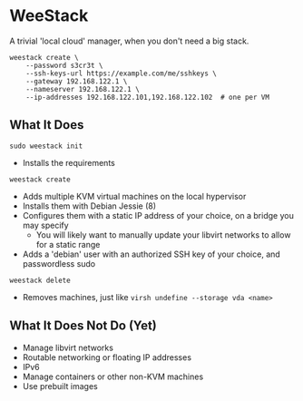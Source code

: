 WeeStack
========

A trivial 'local cloud' manager, when you don't need a big stack.

```
weestack create \
    --password s3cr3t \
    --ssh-keys-url https://example.com/me/sshkeys \
    --gateway 192.168.122.1 \
    --nameserver 192.168.122.1 \
    --ip-addresses 192.168.122.101,192.168.122.102  # one per VM
```

What It Does
------------

`sudo weestack init`

 * Installs the requirements

`weestack create`

 * Adds multiple KVM virtual machines on the local hypervisor
 * Installs them with Debian Jessie (8)
 * Configures them with a static IP address of your choice, on a bridge you may specify
   * You will likely want to manually update your libvirt networks to allow for a static range
 * Adds a 'debian' user with an authorized SSH key of your choice, and passwordless sudo

`weestack delete`

 * Removes machines, just like `virsh undefine --storage vda <name>`

What It Does Not Do (Yet)
-------------------------

 * Manage libvirt networks
 * Routable networking or floating IP addresses
 * IPv6
 * Manage containers or other non-KVM machines
 * Use prebuilt images
